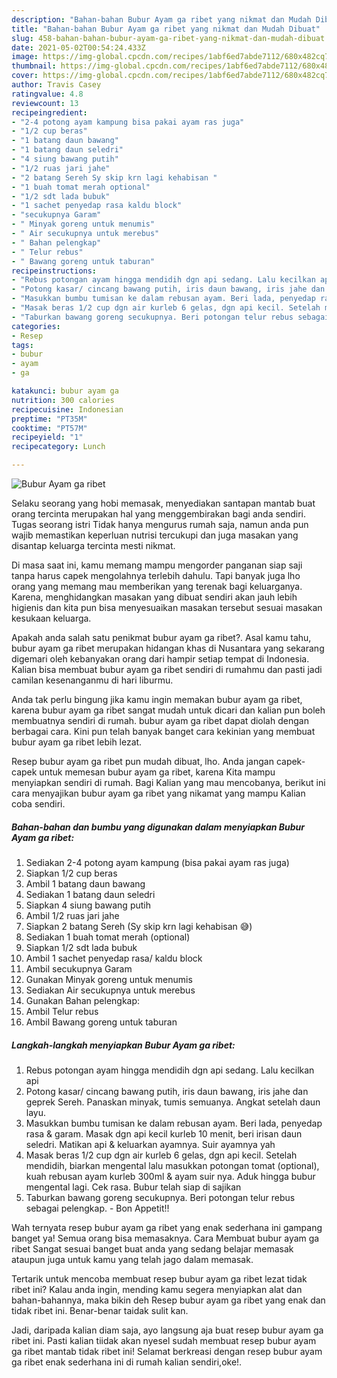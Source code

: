 ```yaml
---
description: "Bahan-bahan Bubur Ayam ga ribet yang nikmat dan Mudah Dibuat"
title: "Bahan-bahan Bubur Ayam ga ribet yang nikmat dan Mudah Dibuat"
slug: 458-bahan-bahan-bubur-ayam-ga-ribet-yang-nikmat-dan-mudah-dibuat
date: 2021-05-02T00:54:24.433Z
image: https://img-global.cpcdn.com/recipes/1abf6ed7abde7112/680x482cq70/bubur-ayam-ga-ribet-foto-resep-utama.jpg
thumbnail: https://img-global.cpcdn.com/recipes/1abf6ed7abde7112/680x482cq70/bubur-ayam-ga-ribet-foto-resep-utama.jpg
cover: https://img-global.cpcdn.com/recipes/1abf6ed7abde7112/680x482cq70/bubur-ayam-ga-ribet-foto-resep-utama.jpg
author: Travis Casey
ratingvalue: 4.8
reviewcount: 13
recipeingredient:
- "2-4 potong ayam kampung bisa pakai ayam ras juga"
- "1/2 cup beras"
- "1 batang daun bawang"
- "1 batang daun seledri"
- "4 siung bawang putih"
- "1/2 ruas jari jahe"
- "2 batang Sereh Sy skip krn lagi kehabisan "
- "1 buah tomat merah optional"
- "1/2 sdt lada bubuk"
- "1 sachet penyedap rasa kaldu block"
- "secukupnya Garam"
- " Minyak goreng untuk menumis"
- " Air secukupnya untuk merebus"
- " Bahan pelengkap"
- " Telur rebus"
- " Bawang goreng untuk taburan"
recipeinstructions:
- "Rebus potongan ayam hingga mendidih dgn api sedang. Lalu kecilkan api"
- "Potong kasar/ cincang bawang putih, iris daun bawang, iris jahe dan geprek Sereh. Panaskan minyak, tumis semuanya. Angkat setelah daun layu."
- "Masukkan bumbu tumisan ke dalam rebusan ayam. Beri lada, penyedap rasa &amp; garam. Masak dgn api kecil kurleb 10 menit, beri irisan daun seledri. Matikan api &amp; keluarkan ayamnya. Suir ayamnya yah"
- "Masak beras 1/2 cup dgn air kurleb 6 gelas, dgn api kecil. Setelah mendidih, biarkan mengental lalu masukkan potongan tomat (optional), kuah rebusan ayam kurleb 300ml &amp; ayam suir nya. Aduk hingga bubur mengental lagi. Cek rasa. Bubur telah siap di sajikan"
- "Taburkan bawang goreng secukupnya. Beri potongan telur rebus sebagai pelengkap.  Bon Appetit!!"
categories:
- Resep
tags:
- bubur
- ayam
- ga

katakunci: bubur ayam ga 
nutrition: 300 calories
recipecuisine: Indonesian
preptime: "PT35M"
cooktime: "PT57M"
recipeyield: "1"
recipecategory: Lunch

---
```



![Bubur Ayam ga ribet](https://img-global.cpcdn.com/recipes/1abf6ed7abde7112/680x482cq70/bubur-ayam-ga-ribet-foto-resep-utama.jpg)

Selaku seorang yang hobi memasak, menyediakan santapan mantab buat orang tercinta merupakan hal yang menggembirakan bagi anda sendiri. Tugas seorang istri Tidak hanya mengurus rumah saja, namun anda pun wajib memastikan keperluan nutrisi tercukupi dan juga masakan yang disantap keluarga tercinta mesti nikmat.

Di masa  saat ini, kamu memang mampu mengorder panganan siap saji tanpa harus capek mengolahnya terlebih dahulu. Tapi banyak juga lho orang yang memang mau memberikan yang terenak bagi keluarganya. Karena, menghidangkan masakan yang dibuat sendiri akan jauh lebih higienis dan kita pun bisa menyesuaikan masakan tersebut sesuai masakan kesukaan keluarga. 



Apakah anda salah satu penikmat bubur ayam ga ribet?. Asal kamu tahu, bubur ayam ga ribet merupakan hidangan khas di Nusantara yang sekarang digemari oleh kebanyakan orang dari hampir setiap tempat di Indonesia. Kalian bisa membuat bubur ayam ga ribet sendiri di rumahmu dan pasti jadi camilan kesenanganmu di hari liburmu.

Anda tak perlu bingung jika kamu ingin memakan bubur ayam ga ribet, karena bubur ayam ga ribet sangat mudah untuk dicari dan kalian pun boleh membuatnya sendiri di rumah. bubur ayam ga ribet dapat diolah dengan berbagai cara. Kini pun telah banyak banget cara kekinian yang membuat bubur ayam ga ribet lebih lezat.

Resep bubur ayam ga ribet pun mudah dibuat, lho. Anda jangan capek-capek untuk memesan bubur ayam ga ribet, karena Kita mampu menyiapkan sendiri di rumah. Bagi Kalian yang mau mencobanya, berikut ini cara menyajikan bubur ayam ga ribet yang nikamat yang mampu Kalian coba sendiri.

<!--inarticleads1-->

##### Bahan-bahan dan bumbu yang digunakan dalam menyiapkan Bubur Ayam ga ribet:

1. Sediakan 2-4 potong ayam kampung (bisa pakai ayam ras juga)
1. Siapkan 1/2 cup beras
1. Ambil 1 batang daun bawang
1. Sediakan 1 batang daun seledri
1. Siapkan 4 siung bawang putih
1. Ambil 1/2 ruas jari jahe
1. Siapkan 2 batang Sereh (Sy skip krn lagi kehabisan 😅)
1. Sediakan 1 buah tomat merah (optional)
1. Siapkan 1/2 sdt lada bubuk
1. Ambil 1 sachet penyedap rasa/ kaldu block
1. Ambil secukupnya Garam
1. Gunakan  Minyak goreng untuk menumis
1. Sediakan  Air secukupnya untuk merebus
1. Gunakan  Bahan pelengkap:
1. Ambil  Telur rebus
1. Ambil  Bawang goreng untuk taburan




<!--inarticleads2-->

##### Langkah-langkah menyiapkan Bubur Ayam ga ribet:

1. Rebus potongan ayam hingga mendidih dgn api sedang. Lalu kecilkan api
1. Potong kasar/ cincang bawang putih, iris daun bawang, iris jahe dan geprek Sereh. Panaskan minyak, tumis semuanya. Angkat setelah daun layu.
1. Masukkan bumbu tumisan ke dalam rebusan ayam. Beri lada, penyedap rasa &amp; garam. Masak dgn api kecil kurleb 10 menit, beri irisan daun seledri. Matikan api &amp; keluarkan ayamnya. Suir ayamnya yah
1. Masak beras 1/2 cup dgn air kurleb 6 gelas, dgn api kecil. Setelah mendidih, biarkan mengental lalu masukkan potongan tomat (optional), kuah rebusan ayam kurleb 300ml &amp; ayam suir nya. Aduk hingga bubur mengental lagi. Cek rasa. Bubur telah siap di sajikan
1. Taburkan bawang goreng secukupnya. Beri potongan telur rebus sebagai pelengkap.  - Bon Appetit!!




Wah ternyata resep bubur ayam ga ribet yang enak sederhana ini gampang banget ya! Semua orang bisa memasaknya. Cara Membuat bubur ayam ga ribet Sangat sesuai banget buat anda yang sedang belajar memasak ataupun juga untuk kamu yang telah jago dalam memasak.

Tertarik untuk mencoba membuat resep bubur ayam ga ribet lezat tidak ribet ini? Kalau anda ingin, mending kamu segera menyiapkan alat dan bahan-bahannya, maka bikin deh Resep bubur ayam ga ribet yang enak dan tidak ribet ini. Benar-benar taidak sulit kan. 

Jadi, daripada kalian diam saja, ayo langsung aja buat resep bubur ayam ga ribet ini. Pasti kalian tiidak akan nyesel sudah membuat resep bubur ayam ga ribet mantab tidak ribet ini! Selamat berkreasi dengan resep bubur ayam ga ribet enak sederhana ini di rumah kalian sendiri,oke!.

